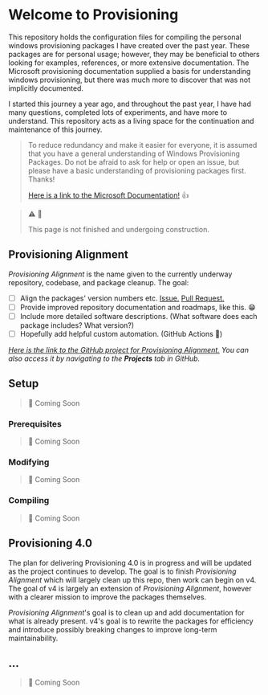 # Welcome to Provisioning

This repository holds the configuration files for compiling the personal windows provisioning
packages I have created over the past year. These packages are for personal usage; however, they may
be beneficial to others looking for examples, references, or more extensive documentation. The
Microsoft provisioning documentation supplied a basis for understanding windows provisioning, but
there was much more to discover that was not implicitly documented.

I started this journey a year ago, and throughout the past year, I have had many questions,
completed lots of experiments, and have more to understand. This repository acts as a living space
for the continuation and maintenance of this journey.


> To reduce redundancy and make it easier for everyone, it is assumed that you have a general understanding of Windows Provisioning Packages. Do not be afraid to ask for help or open an issue, but please have a basic understanding of provisioning packages first. Thanks!
>
> [Here is a link to the Microsoft Documentation!](https://docs.microsoft.com/windows/configuration/provisioning-packages/provisioning-packages) 👍

> ⚠️ 🚧
>
> This page is not finished and undergoing construction.

## Provisioning Alignment

_Provisioning Alignment_ is the name given to the currently underway repository, codebase, and
package cleanup. The goal:

- [ ] Align the packages' version numbers
  etc. [Issue.](https://github.com/aisgbnok/provisioning/issues/3) [Pull Request.](https://github.com/aisgbnok/provisioning/pull/2)
- [ ] Provide improved repository documentation and roadmaps, like this. 😁
- [ ] Include more detailed software descriptions. (What software does each package includes? What
  version?)
- [ ] Hopefully add helpful custom automation. (GitHub Actions 🚀)

_[Here is the link to the GitHub project for _Provisioning
Alignment_.](https://github.com/aisgbnok/provisioning/projects/2) You can also access it by
navigating to the **Projects** tab in GitHub._

## Setup

> 🚧 Coming Soon

### Prerequisites

> 🚧 Coming Soon

### Modifying

> 🚧 Coming Soon

### Compiling

> 🚧 Coming Soon
>

## Provisioning 4.0

The plan for delivering Provisioning 4.0 is in progress and will be updated as the project continues
to develop. The goal is to finish _Provisioning Alignment_ which will largely clean up this repo,
then work can begin on v4. The goal of v4 is largely an extension of _Provisioning Alignment_,
however with a clearer mission to improve the packages themselves.

_Provisioning Alignment_'s goal is to clean up and add documentation for what is already present.
v4's goal is to rewrite the packages for efficiency and introduce possibly breaking changes to
improve long-term maintainability.

## ...

> 🚧 Coming Soon





